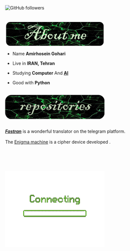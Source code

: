 <div>
<img alt="GitHub followers" src="https://img.shields.io/github/followers/amirhoseinG?color=2B7A0B&logoColor=2B7A0B&style=for-the-badge">
<br/>
<br/>
<br/>
<img src="./images/aboutme.png" width="320" align="center" />



<br/>

- Name **Amirhosein Gohari**

- Live in **IRAN, Tehran**

- Studying **Computer** And [**AI**](https://en.wikipedia.org/wiki/Artificial_intelligence)

- Good with **Python** 


<br/>

<img src="./images/repositories.png" width="320" align="center" />
<br/>
<br/>


[***Fastran***](https://github.com/amirhoseinG/FATSRAN-telegram-bot) is a wonderful translator on the telegram platform.
<br/>
<br/>
The [Enigma machine](https://github.com/amirhoseinG/Enigma-machine) is a cipher device developed .
<br/>
<br/>
<br/>
<br/>
<br/>
<br/>
<img src="./images/loading.gif" width="320" align="left" />
</div>

